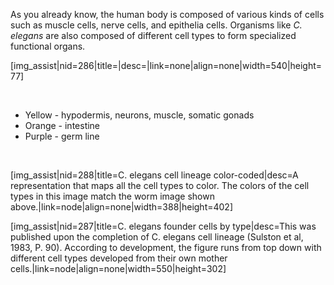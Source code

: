 As you already know, the human body is composed of various kinds of
cells such as muscle cells, nerve cells, and epithelia cells. Organisms
like *C. elegans* are also composed of different cell types to form
specialized functional organs.

\[img\_assist\|nid=286\|title=\|desc=\|link=none\|align=none\|width=540\|height=77\]

 

-   Yellow - hypodermis, neurons, muscle, somatic gonads
-   Orange - intestine
-   Purple - germ line

 

\[img\_assist\|nid=288\|title=C. elegans cell lineage
color-coded\|desc=A representation that maps all the cell types to
color. The colors of the cell types in this image match the worm image
shown above.\|link=node\|align=none\|width=388\|height=402\]

\[img\_assist\|nid=287\|title=C. elegans founder cells by
type\|desc=This was published upon the completion of C. elegans cell
lineage (Sulston et al, 1983, P. 90). According to development, the
figure runs from top down with different cell types developed from their
own mother cells.\|link=node\|align=none\|width=550\|height=302\]
